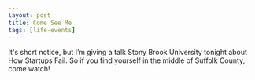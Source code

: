 ```yaml
---
layout: post
title: Come See Me
tags: [life-events]
---
```


It's short notice, but I’m giving a talk Stony Brook University tonight about How Startups Fail. So if you find yourself in the middle of Suffolk County, come watch!